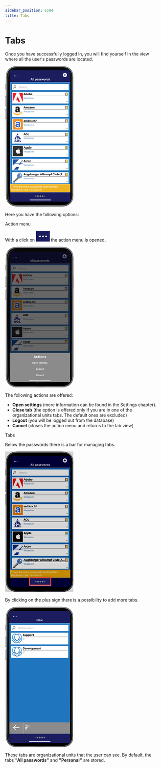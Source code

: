 ```yaml
---
sidebar_position: 6504
title: Tabs
---
```


# Tabs

Once you have successfully logged in, you will find yourself in the view where all the user's passwords are located.

![all passwords in mobile app](../../../../../../../static/images/PasswordSecure_9.2/Content/Resources/Images/all-passwords-MA-en.png "all passwords in mobile app")

Here you have the following options:

Action menu

With a click on ![](../../../../../../../static/images/PasswordSecure_9.2/Content/Resources/Images/three-points-en.png) the action menu is opened.

![actions mobile app](../../../../../../../static/images/PasswordSecure_9.2/Content/Resources/Images/actions-MA-en.png "actions mobile app")

The following actions are offered:

* **Open settings** (more information can be found in the Settings chapter).
* **Close tab** (the option is offered only if you are in one of the organizational units tabs. The default ones are excluded)
* **Logout** (you will be logged out from the database)
* **Cancel** (closes the action menu and returns to the tab view)

Tabs

Below the passwords there is a bar for managing tabs.

![manage tabs](../../../../../../../static/images/PasswordSecure_9.2/Content/Resources/Images/all-passwords-MA-2-en.png "manage tabs")

By clicking on the plus sign there is a possibility to add more tabs.

![add tabs](../../../../../../../static/images/PasswordSecure_9.2/Content/Resources/Images/add-tabs-MA.png "add tabs")

These tabs are organizational units that the user can see. By default, the tabs **"All passwords"** and **"Personal"** are stored.